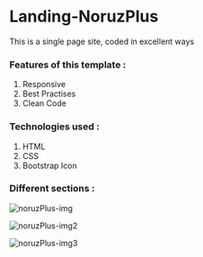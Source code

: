 # Landing-NoruzPlus
This is a single page site, coded in excellent ways

### Features of this template :
<ol>
  <li>Responsive</li>
  <li>Best Practises</li>
  <li>Clean Code</li>
</ol>

### Technologies used :
<ol>
  <li>HTML</li>
  <li>CSS</li>
  <li>Bootstrap Icon</li>
</ol>

### Different sections :

![noruzPlus-img](https://github.com/MerajMehdizade/Landing-NoruzPlus/assets/105376555/da32f86b-74d7-4e58-9cd3-7f9938f4e178)

![noruzPlus-img2](https://github.com/MerajMehdizade/Landing-NoruzPlus/assets/105376555/2bfd33c4-d4eb-4bd2-baba-8df09a22132b)

![noruzPlus-img3](https://github.com/MerajMehdizade/Landing-NoruzPlus/assets/105376555/56efc4b5-77ff-4867-9e56-7952b8b7e80f)
